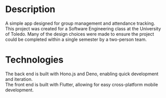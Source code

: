 # Description
A simple app designed for group management and attendance tracking.  
This project was created for a Software Engineering class at the University of Toledo.
Many of the design choices were made to ensure the project could be completed within a 
single semester by a two-person team.

# Technologies
The back end is built with Hono.js and Deno, enabling quick development and iteration.  
The front end is built with Flutter, allowing for easy cross-platform mobile development.
